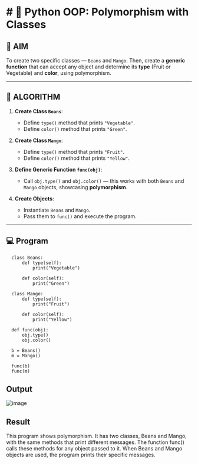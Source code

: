 # # 🐍 Python OOP: Polymorphism with Classes

## 🎯 AIM

To create two specific classes — `Beans` and `Mango`. Then, create a **generic function** that can accept any object and determine its **type** (Fruit or Vegetable) and **color**, using polymorphism.

---

## 🧠 ALGORITHM

1. **Create Class `Beans`**:
   - Define `type()` method that prints `"Vegetable"`.
   - Define `color()` method that prints `"Green"`.

2. **Create Class `Mango`**:
   - Define `type()` method that prints `"Fruit"`.
   - Define `color()` method that prints `"Yellow"`.

3. **Define Generic Function `func(obj)`**:
   - Call `obj.type()` and `obj.color()` — this works with both `Beans` and `Mango` objects, showcasing **polymorphism**.

4. **Create Objects**:
   - Instantiate `Beans` and `Mango`.
   - Pass them to `func()` and execute the program.

---

## 💻 Program
      class Beans:
          def type(self):
              print("Vegetable")
      
          def color(self):
              print("Green")
      
      class Mango:
          def type(self):
              print("Fruit")
      
          def color(self):
              print("Yellow")
      
      def func(obj):
          obj.type()
          obj.color()
      
      b = Beans()
      m = Mango()
      
      func(b)
      func(m)
## Output
![image](https://github.com/user-attachments/assets/e8f45ddb-5a6d-480a-9ef8-f5a6a7a2835d)

## Result
This program shows polymorphism. It has two classes, Beans and Mango, with the same methods that print different messages. The function func() calls these methods for any object passed to it. When Beans and Mango objects are used, the program prints their specific messages.
